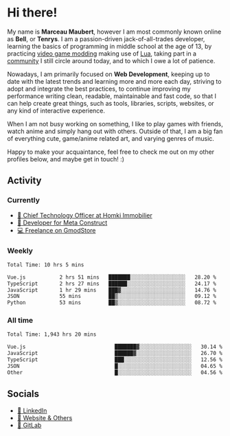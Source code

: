 # Hi there!

My name is **Marceau Maubert**, however I am most commonly known online as **Bell**, or **Tenrys**. I am a passion-driven jack-of-all-trades developer, learning the basics of programming in middle school at the age of 13, by practicing [video game modding](https://garrysmod.com) making use of [Lua](https://lua.org), taking part in a [community](https://metastruct.net) I still circle around today, and to which I owe a lot of patience.

Nowadays, I am primarily focused on **Web Development**, keeping up to date with the latest trends and learning more and more each day, striving to adopt  and integrate the best practices, to continue improving my performance writing clean, readable, maintainable and fast code, so that I can help create great things, such as tools, libraries, scripts, websites, or any kind of interactive experience.

When I am not busy working on something, I like to play games with friends, watch anime and simply hang out with others. Outside of that, I am a big fan of everything cute, game/anime related art, and varying genres of music.

Happy to make your acquaintance, feel free to check me out on my other profiles below, and maybe get in touch! :)

## Activity

### Currently

- [🏢 Chief Technology Officer at Homki Immobilier](https://homki-immobilier.com)
- [🎈 Developer for Meta Construct](https://metastruct.net)
- [💻 Freelance on GmodStore](https://www.gmodstore.com/users/Tenrys)

### Weekly
<!--START_SECTION:wakaWeekly-->

```txt
Total Time: 10 hrs 5 mins

Vue.js           2 hrs 51 mins   ███████░░░░░░░░░░░░░░░░░░   28.20 %
TypeScript       2 hrs 27 mins   ██████░░░░░░░░░░░░░░░░░░░   24.17 %
JavaScript       1 hr 29 mins    ███▓░░░░░░░░░░░░░░░░░░░░░   14.76 %
JSON             55 mins         ██▒░░░░░░░░░░░░░░░░░░░░░░   09.12 %
Python           53 mins         ██▒░░░░░░░░░░░░░░░░░░░░░░   08.72 %
```

<!--END_SECTION:wakaWeekly-->

### All time
<!--START_SECTION:wakaTotal-->

```txt
Total Time: 1,943 hrs 20 mins

Vue.js                             ███████▓░░░░░░░░░░░░░░░░░   30.14 %
JavaScript                         ██████▓░░░░░░░░░░░░░░░░░░   26.70 %
TypeScript                         ███░░░░░░░░░░░░░░░░░░░░░░   12.56 %
JSON                               █░░░░░░░░░░░░░░░░░░░░░░░░   04.65 %
Other                              █░░░░░░░░░░░░░░░░░░░░░░░░   04.56 %
```

<!--END_SECTION:wakaTotal-->

## Socials

- [👔 LinkedIn](https://www.linkedin.com/in/marceau-maubert)
- [🔗 Website & Others](https://bell.moe)
- [🦊 GitLab](https://gitlab.com/Tenrys)
